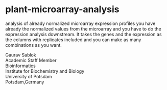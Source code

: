 # plant-microarray-analysis
analysis of already normalized microarray expression profiles  you have already the normalized values from the microarray and you have to do the expression analysis downstream. It takes the genes and the expression as the columns with replicates included and you can make as many combinations as you want.

Gaurav Sablok \
Academic Staff Member \
Bioinformatics \
Institute for Biochemistry and Biology \
University of Potsdam \
Potsdam,Germany
